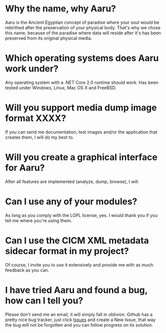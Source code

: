 # Why the name, why Aaru?
Aaru is the Ancient Egyptian concept of paradise where your soul would be rebirthed after the preservation of your physical body. That's why we chose this name, because of the paradise where data will reside after it's has been preserved from its original physical media.

# Which operating systems does Aaru work under?
Any operating system with a .NET Core 2.0 runtime should work. Has been tested under Windows, Linux, Mac OS X and FreeBSD.

# Will you support media dump image format XXXX?
If you can send me documentation, test images and/or the application that creates them, I will do my best to.

# Will you create a graphical interface for Aaru?
After all features are implemented (analyze, dump, browse), I will.

# Can I use any of your modules?
As long as you comply with the LGPL license, yes. I would thank you if you tell me where you're using them.

# Can I use the CICM XML metadata sidecar format in my project?
Of course, I invite you to use it extensively and provide me with as much feedback as you can.

# I have tried Aaru and found a bug, how can I tell you?
Please don't send me an email, it will simply fall in oblivion. Github has a pretty nice bug tracker, just click [Issues](https://github.com/aaru-dps/Aaru/issues) and create a New Issue, that way the bug will not be forgotten and you can follow progress on its solution.
